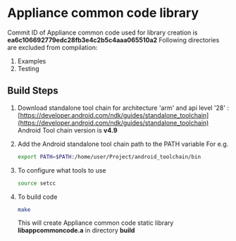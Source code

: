 
# Appliance common code library
Commit ID of Appliance common code used for library creation is **ea6c106692779edc28fb3e4c2b5c4aaa065510a2**
Following directories are excluded from compilation:
1. Examples
2. Testing 
## Build Steps 
1. Download standalone tool chain for architecture 'arm' and api level '28' : 
	[https://developer.android.com/ndk/guides/standalone_toolchain](https://developer.android.com/ndk/guides/standalone_toolchain)
	Android Tool chain version is **v4.9** 
2. Add the Android standalone tool chain path to the PATH variable
   For e.g.
	```bash
	export PATH=$PATH:/home/user/Project/android_toolchain/bin
	```

3. To configure what tools to use 
	```bash	
	source setcc
	```
4. To build code
	```bash	
	make
	```
	This will create Appliance common code static library **libappcommoncode.a** in directory **build**


